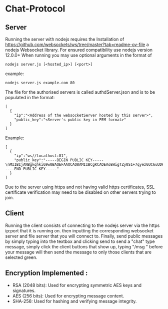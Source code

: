 # Chat-Protocol
## Server
Running the server with nodejs requires the Installation of https://github.com/websockets/ws/tree/master?tab=readme-ov-file a nodejs Websocket library.
For ensured compatibility use nodejs version 12.0.0+
When running you may use optional arguments in the format of
```
nodejs server.js [<hosted_ip>] [<port>]
```
example:
```
nodejs server.js example.com 80
```
The file for the authorised servers is called authdServer.json and is to be populated in the format:
```
[
  {
    "ip":"<Address of the websocketServer hosted by this server>",
    "public_key":"<Server's public key in PEM format>"
  }
]
```
Example:
```
[
  {
    "ip":"ws//localhost:81",
    "public_key":"-----BEGIN PUBLIC KEY-----\nMIIBIjANBgkqhkiG9w0BAQEFAAOCAQ8AMIIBCgKCAQEAoEWigTZy0S1+7qyezGUC6uUDHy7xWDDGdgsp+7gr9S7GmnvpnYX3LfPBjx4vZ5lc7+8zU3oSsOigudASc1UEqYyMt5fGkRiNYv7CKl7Jeiz/Ztt5GZKTxOBxFdyWg+upxEXk1OcF15G5LxkskrX4BseXf30N2Eg5qRqHArbhUyb12s9/R1nueCXZA5+9cWyEzC9GsxaWWV0SkXlUXrtQ0p37AQxLgm8Tvs54cZa4K4c2bnpWgD/hC0gGd7KXz5l0ByMEan+KVEyyca7pJryJIqmijx2dmrKVkxr8qSAFHAhhoiPx/pYcYiO01lNJ//x2Mt4hV1U3xby42AkDXcJtEwIDAQAB\n-----END PUBLIC KEY-----"
  }
]
```
Due to the server using https and not having valid https certificates, SSL certificate verification may need to be disabled on other servers trying to join.
## Client
Running the client consists of connecting to the nodejs server via the https ip:port that it is running on. then inputting the corresponding websocket server and file server that you will connect to.
Finally, send public messages by simply typing into the textbox and clicking send
to send a "chat" type message, simply click the client buttons that show up, typing "/msg " before your message will then send the message to only those clients that are selected green.

## Encryption Implemented :
- RSA (2048 bits): Used for encrypting symmetric AES keys and signatures.
- AES (256 bits): Used for encrypting message content.
- SHA-256: Used for hashing and verifying message integrity.
